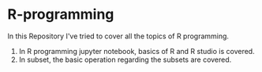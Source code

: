 # R-programming
In this Repository I've tried to cover all the topics of R programming.  
1. In R programming jupyter notebook, basics of R and R studio is covered.
2. In subset, the basic operation regarding the subsets are covered.
